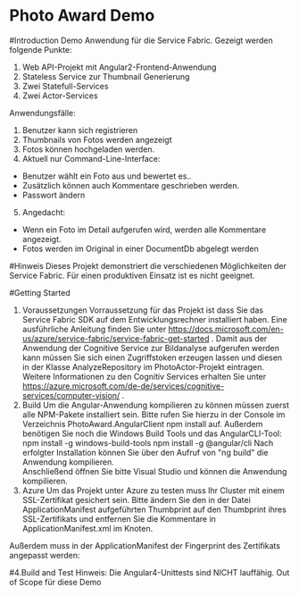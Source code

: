 Photo Award Demo
================
#Introduction
Demo Anwendung für die Service Fabric. Gezeigt werden folgende Punkte:
1. Web API-Projekt mit Angular2-Frontend-Anwendung
2. Stateless Service zur Thumbnail Generierung
3. Zwei Statefull-Services 
4. Zwei Actor-Services

Anwendungsfälle:
1. Benutzer kann sich registrieren
2. Thumbnails von Fotos werden angezeigt
3. Fotos können hochgeladen werden.
4. Aktuell nur Command-Line-Interface:
- Benutzer wählt ein Foto aus und bewertet es..
- Zusätzlich können auch Kommentare geschrieben werden.
- Passwort ändern
5. Angedacht: 
- Wenn ein Foto im Detail aufgerufen wird, werden alle Kommentare angezeigt.
- Fotos werden im Original in einer DocumentDb abgelegt werden


#Hinweis
Dieses Projekt demonstriert die verschiedenen Möglichkeiten der Service Fabric. Für einen produktiven Einsatz ist es nicht geeignet.

#Getting Started
1. Voraussetzungen
Vorraussetzung für das Projekt ist dass Sie das Service Fabric SDK auf dem Entwicklungsrechner installiert haben. Eine ausführliche Anleitung finden Sie unter https://docs.microsoft.com/en-us/azure/service-fabric/service-fabric-get-started .
Damit aus der Anwendung der Cognitive Service zur Bildanalyse aufgerufen werden kann müssen Sie sich einen Zugriffstoken erzeugen lassen und diesen in der Klasse AnalyzeRepository im PhotoActor-Projekt eintragen.
Weitere Informationen zu den Cognitiv Services erhalten Sie unter https://azure.microsoft.com/de-de/services/cognitive-services/computer-vision/ .
2.	Build
Um die Angular-Anwendung kompilieren zu können müssen zuerst alle NPM-Pakete installiert sein. Bitte rufen Sie hierzu  in der Console im Verzeichnis PhotoAward.AngularClient npm install auf. Außerdem benötigen Sie noch die Windows Build Tools und  das AngularCLI-Tool: 
npm install -g windows-build-tools
npm install -g @angular/cli 
Nach erfolgter Installation können Sie über den Aufruf von "ng build" die Anwendung kompilieren.  
Anschließend öffnen Sie bitte Visual Studio und können die Anwendung kompilieren.
3.  Azure
Um das Projekt unter Azure zu testen muss Ihr Cluster mit einem SSL-Zertifikat gesichert sein. Bitte ändern Sie den in der Datei ApplicationManifest aufgeführten 
Thumbprint auf den Thumbprint ihres SSL-Zertifikats und entfernen Sie die Kommentare in ApplicationManifest.xml im Knoten.
<Policies>
      <!-- <EndpointBindingPolicy EndpointRef="ServiceEndpointssl" CertificateRef="TestCert1" />  -->
</Policies>
Außerdem muss in der ApplicationManifest der Fingerprint des Zertifikats angepasst werden:
<Certificates>
    <EndpointCertificate X509StoreName="MY" X509FindValue="2B5C7A6BDFCE84CC7559977375D384494CC3D2A5" Name="TestCert1" />
</Certificates>

#4.Build and Test
Hinweis: Die Angular4-Unittests sind NICHT lauffähig. Out of Scope für diese Demo 


